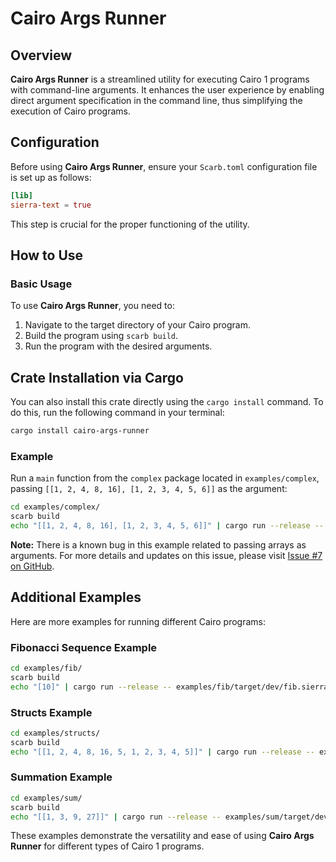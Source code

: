 # Cairo Args Runner

## Overview

**Cairo Args Runner** is a streamlined utility for executing Cairo 1 programs with command-line arguments.
It enhances the user experience by enabling direct argument specification in the command line,
thus simplifying the execution of Cairo programs.

## Configuration

Before using **Cairo Args Runner**, ensure your `Scarb.toml` configuration file is set up as follows:

```toml
[lib]
sierra-text = true
```

This step is crucial for the proper functioning of the utility.

## How to Use

### Basic Usage

To use **Cairo Args Runner**, you need to:

1. Navigate to the target directory of your Cairo program.
2. Build the program using `scarb build`.
3. Run the program with the desired arguments.

## Crate Installation via Cargo

You can also install this crate directly using the `cargo install` command.
To do this, run the following command in your terminal:

```bash
cargo install cairo-args-runner
```

### Example

Run a `main` function from the `complex` package located in `examples/complex`,
passing `[[1, 2, 4, 8, 16], [1, 2, 3, 4, 5, 6]]` as the argument:

```bash
cd examples/complex/
scarb build
echo "[[1, 2, 4, 8, 16], [1, 2, 3, 4, 5, 6]]" | cargo run --release -- examples/complex/target/dev/complex.sierra
```

**Note:** There is a known bug in this example related to passing arrays as arguments.
For more details and updates on this issue, please visit
[Issue #7 on GitHub](https://github.com/neotheprogramist/cairo-args-runner/issues/7).

## Additional Examples

Here are more examples for running different Cairo programs:

### Fibonacci Sequence Example

```bash
cd examples/fib/
scarb build
echo "[10]" | cargo run --release -- examples/fib/target/dev/fib.sierra
```

### Structs Example

```bash
cd examples/structs/
scarb build
echo "[[1, 2, 4, 8, 16, 5, 1, 2, 3, 4, 5]]" | cargo run --release -- examples/structs/target/dev/structs.sierra
```

### Summation Example

```bash
cd examples/sum/
scarb build
echo "[[1, 3, 9, 27]]" | cargo run --release -- examples/sum/target/dev/sum.sierra
```

These examples demonstrate the versatility and ease of using **Cairo Args Runner** for different types of Cairo 1 programs.
